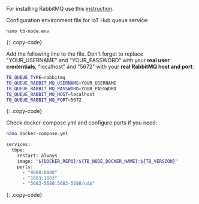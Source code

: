 
For installing RabbitMQ use this [instruction](https://www.rabbitmq.com/install-debian.html).

Configuration environment file for IoT Hub queue service:

```text
nano tb-node.env
```
{: .copy-code}

Add the following line to the file. Don't forget to replace "YOUR_USERNAME" and "YOUR_PASSWORD" with your **real user credentials**, "localhost" and "5672" with your **real RabbitMQ host and port**:

```bash
TB_QUEUE_TYPE=rabbitmq
TB_QUEUE_RABBIT_MQ_USERNAME=YOUR_USERNAME
TB_QUEUE_RABBIT_MQ_PASSWORD=YOUR_PASSWORD
TB_QUEUE_RABBIT_MQ_HOST=localhost
TB_QUEUE_RABBIT_MQ_PORT=5672
```
{: .copy-code}

Check docker-compose.yml and configure ports if you need:

```bash
nano docker-compose.yml
```

```bash
services:
  tbpe:
    restart: always
    image: "${DOCKER_REPO}/${TB_NODE_DOCKER_NAME}:${TB_VERSION}"
    ports:
      - "8080:8080"
      - "1883:1883"
      - "5683-5688:5683-5688/udp"
```
{: .copy-code}

